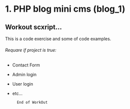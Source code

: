 # 1. PHP blog  mini cms (blog_1)

## Workout scxript...
This is a code exercise and some of code examples.

###### Requare if project is true:
* Contact Form
* Admin login
* User login
* etc...

		End of WorkOut
